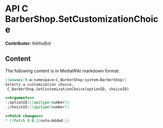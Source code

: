 # API C BarberShop.SetCustomizationChoice

**Contributor:** KethoBot

## Content

The following content is in MediaWiki markdown format:

```mediawiki
{{wowapi|t=a|namespace=C_BarberShop|system=BarberShop}}
Selects a customization choice.
 C_BarberShop.SetCustomizationChoice(optionID, choiceID)

==Arguments==
:;optionID:{{apitype|number}}
:;choiceID:{{apitype|number}}

==Patch changes==
* {{Patch 9.0.1|note=Added.}}
```